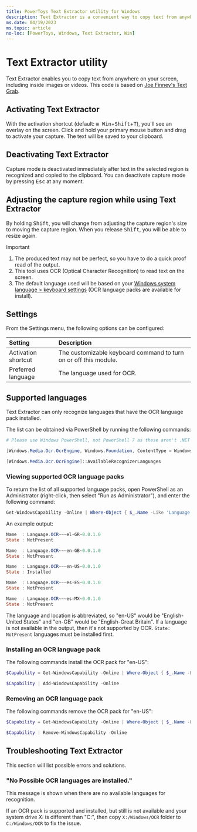 ```yaml
---
title: PowerToys Text Extractor utility for Windows
description: Text Extractor is a convenient way to copy text from anywhere on your screen.
ms.date: 04/19/2023
ms.topic: article
no-loc: [PowerToys, Windows, Text Extractor, Win]
---
```


# Text Extractor utility

Text Extractor enables you to copy text from anywhere on your screen, including inside images or videos. This code is based on [Joe Finney's Text Grab](https://github.com/TheJoeFin/Text-Grab).

## Activating Text Extractor

With the activation shortcut (default: <kbd>⊞ Win</kbd>+<kbd>Shift</kbd>+<kbd>T</kbd>), you'll see an overlay on the screen. Click and hold your primary mouse button and drag to activate your capture. The text will be saved to your clipboard.

## Deactivating Text Extractor

Capture mode is deactivated immediately after text in the selected region is recognized and copied to the clipboard. You can deactivate capture mode by pressing <kbd>Esc</kbd> at any moment.

## Adjusting the capture region while using Text Extractor

By holding <kbd>Shift</kbd>, you will change from adjusting the capture region's size to moving the capture region. When you release <kbd>Shift</kbd>, you will be able to resize again.

> [!IMPORTANT]
>
> 1. The produced text may not be perfect, so you have to do a quick proof read of the output.
> 2. This tool uses OCR (Optical Character Recognition) to read text on the screen.
> 3. The default language used will be based on your [Windows system language > keyboard settings](https://support.microsoft.com/windows/manage-the-input-and-display-language-settings-in-windows-12a10cb4-8626-9b77-0ccb-5013e0c7c7a2) (OCR language packs are available for install).

## Settings

From the Settings menu, the following options can be configured:

| Setting | Description |
| :--- | :--- |
| Activation shortcut | The customizable keyboard command to turn on or off this module. |
| Preferred language | The language used for OCR. |

## Supported languages

Text Extractor can only recognize languages that have the OCR language pack installed.

The list can be obtained via PowerShell by running the following commands:

```powershell
# Please use Windows PowerShell, not PowerShell 7 as these aren't .NET Core libraries

[Windows.Media.Ocr.OcrEngine, Windows.Foundation, ContentType = WindowsRuntime]

[Windows.Media.Ocr.OcrEngine]::AvailableRecognizerLanguages
```

### Viewing supported OCR language packs

To return the list of all supported language packs, open PowerShell as an Administrator (right-click, then select "Run as Administrator"), and enter the following command:

```powershell
Get-WindowsCapability -Online | Where-Object { $_.Name -Like 'Language.OCR*' }
```

An example output:
```powershell
Name  : Language.OCR~~~el-GR~0.0.1.0
State : NotPresent

Name  : Language.OCR~~~en-GB~0.0.1.0
State : NotPresent

Name  : Language.OCR~~~en-US~0.0.1.0
State : Installed

Name  : Language.OCR~~~es-ES~0.0.1.0
State : NotPresent

Name  : Language.OCR~~~es-MX~0.0.1.0
State : NotPresent
```

The language and location is abbreviated, so "en-US" would be "English-United States" and "en-GB" would be "English-Great Britain". If a language is not available in the output, then it's not supported by OCR. `State: NotPresent` languages must be installed first.

### Installing an OCR language pack

The following commands install the OCR pack for "en-US":

```powershell
$Capability = Get-WindowsCapability -Online | Where-Object { $_.Name -Like 'Language.OCR*en-US*' }
```

```powershell
$Capability | Add-WindowsCapability -Online
```

### Removing an OCR language pack

The following commands remove the OCR pack for "en-US":

```powershell
$Capability = Get-WindowsCapability -Online | Where-Object { $_.Name -Like 'Language.OCR*en-US*' }
```

```powershell
$Capability | Remove-WindowsCapability -Online
```

## Troubleshooting Text Extractor

This section will list possible errors and solutions.

### "No Possible OCR languages are installed."

This message is shown when there are no available languages for recognition.

If an OCR pack is supported and installed, but still is not available and your system drive _X:_ is different than "C:", then copy `X:/Windows/OCR` folder to `C:/Windows/OCR` to fix the issue.
